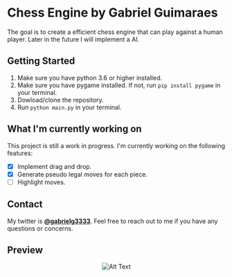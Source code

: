 # Chess Engine by Gabriel Guimaraes

The goal is to create a efficient chess engine that can play against a human player. Later in the future I will implement a AI.

## Getting Started

1. Make sure you have python 3.6 or higher installed.
2. Make sure you have pygame installed. If not, run `pip install pygame` in your terminal.
3. Dowload/clone the repository.
4. Run `python main.py` in your terminal.

## What I'm currently working on

This project is still a work in progress. I'm currently working on the following features:

- [x] Implement drag and drop.
- [x] Generate pseudo legal moves for each piece.
- [ ] Highlight moves.

## Contact

My twitter is **[@gabrielg3333](https://www.twitter.com/gabrielg3333)**. Feel free to reach out to me if you have any questions or concerns.

## Preview

<p align="center">
  <img src="https://imgur.com/K9q76Pr.png" alt="Alt Text">
</p>
